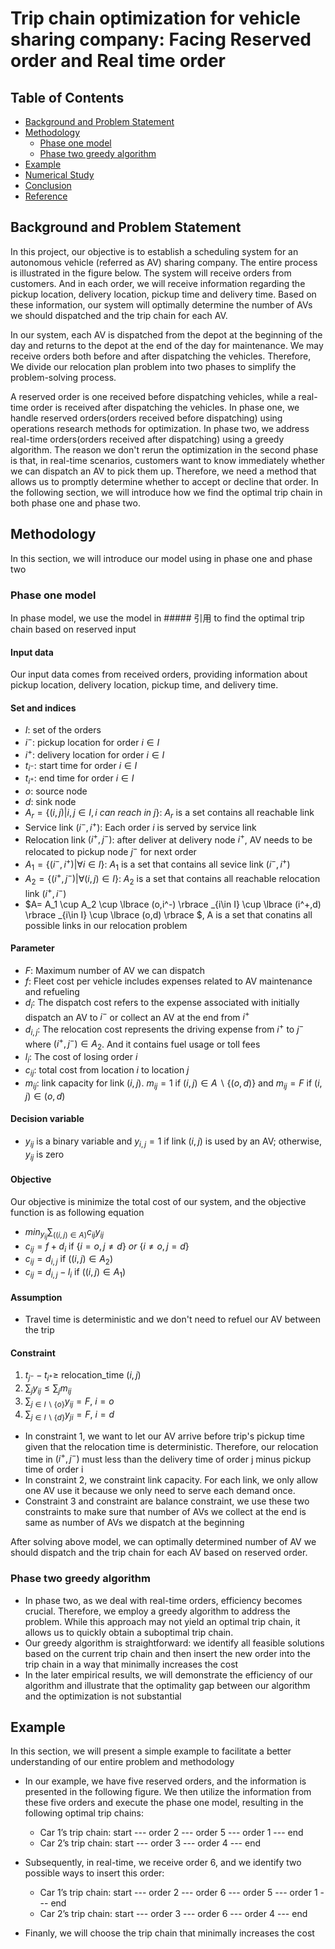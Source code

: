 # Trip chain optimization for vehicle sharing company: Facing Reserved order and Real time order

## Table of Contents
- [Background and Problem Statement](#background-and-problem-statement)
- [Methodology](#methodology)
  - [Phase one model](#phase-one-model)
  - [Phase two greedy algorithm](#phase-two-greedy-algorithm)
- [Example](#example)
- [Numerical Study](#numerical_study)
- [Conclusion](#conclusion)
- [Reference](#reference)

## Background and Problem Statement
In this project, our objective is to establish a scheduling system for an autonomous vehicle (referred as AV) sharing company. The entire process is illustrated in the figure below.
The system will receive orders from customers. And in each order, we will receive information regarding the pickup location, delivery location, pickup time and delivery time.
Based on these information, our system will optimally determine the number of AVs we should dispatched and the trip chain for each AV.

In our system, each AV is dispatched from the depot at the beginning of the day and returns to the depot at the end of the day for maintenance. 
We may receive orders both before and after dispatching the vehicles.
Therefore, We divide our relocation plan problem into two phases to simplify the problem-solving process.

A reserved order is one received before dispatching vehicles, while a real-time order is received after dispatching the vehicles.
In phase one, we handle reserved orders(orders received before dispatching) using operations research methods for optimization.
In phase two, we address real-time orders(orders received after dispatching) using a greedy algorithm.
The reason we don't rerun the optimization in the second phase is that, in real-time scenarios, customers want to know immediately whether we can dispatch an AV to pick them up. 
Therefore, we need a method that allows us to promptly determine whether to accept or decline that order.
In the following section, we will introduce how we find the optimal trip chain in both phase one and phase two. 

## Methodology

In this section, we will introduce our model using in phase one and phase two

### Phase one model

In phase model, we use the model in ##### 引用 to find the optimal trip chain based on reserved input

#### Input data
Our input data comes from received orders, providing information about pickup location, delivery location, pickup time, and delivery time.

#### Set and indices 

- $I$: set of the orders
- $i^-$: pickup location for order $i\in I$
- $i^+$: delivery location for order $i\in I$
- $t_{i^-}$: start time for order $i\in I$
- $t_{i^+}$: end time for order $i\in I$
- $o$: source node
- $d$: sink node
- $A_r = \lbrace (i,j)| i,j \in I, i \  can \ reach \ in \ j\rbrace$: $A_r$ is a set contains all reachable link
- Service link $(i^-,i^+)$: Each order $i$ is served by service link
- Relocation link $(i^+,j^-)$: after deliver at delivery node $i^+$, AV needs to be relocated to pickup node $j^-$ for next order
- $A_1 = \lbrace (i^-,i^+)|\forall i \in I \rbrace$: $A_1$ is a set that contains all sevice link $(i^-,i^+)$
- $A_2 = \lbrace (i^+,j^-)|\forall (i,j) \in I \rbrace$: $A_2$ is a set that contains all reachable relocation link $(i^+,i^-)$
- $A= A_1 \cup A_2 \cup \lbrace (o,i^-) \rbrace _{i\in I} \cup \lbrace (i^+,d) \rbrace _{i\in I} \cup \lbrace (o,d) \rbrace $, A is a set that conatins all possible links in our relocation problem

#### Parameter

- $F$: Maximum number of AV we can dispatch
- $f$: Fleet cost per vehicle includes expenses related to AV maintenance and refueling
- $d_i$: The dispatch cost refers to the expense associated with initially dispatch an AV to $i^-$ or collect an AV at the end from $i^+$
- $d_{i,j}$: The relocation cost represents the driving expense from $i^+$ to $j^-$ where $(i^+,j^-)\in A_2$. And it contains fuel usage or toll fees
- $l_i$: The cost of losing order $i$
- $c_{ij}$: total cost from location $i$ to location $j$
- $m_{ij}$: link capacity for link $(i,j)$.  $m_{ij}=1$ if $(i,j)\in A \backslash \lbrace (o,d) \rbrace$ and $m_{ij}=F$ if $(i,j)\in (o,d)$

#### Decision variable

- $y_{ij}$ is a binary variable and $y_{i,j}=1$ if link $(i,j)$ is used by an AV; otherwise, $y_{ij}$ is zero

#### Objective

Our objective is minimize the total cost of our system, and the objective function is as following equation

- $min_{y_{ij}}\sum_{((i,j)\in A)}c_{ij}y_{ij}$
- $c_{ij}=f+d_i$ if $\lbrace i=o, j\neq d \rbrace \ or\ \lbrace i\neq o, j=d \rbrace$
- $c_{ij}=d_{i,j}$ if $((i,j) \in A_2)$
- $c_{ij}=d_{i,j}-l_i$ if $((i,j)\in A_1)$

#### Assumption

- Travel time is deterministic and we don't need to refuel our AV between the trip

#### Constraint

1. $t_{j^-}-t_{i^+}\ge$ relocation_time $(i,j)$
2. $\sum_{j}y_{ij}\leq \sum_{j}m_{ij}$
3. $\sum_{j\in I\backslash \lbrace o \rbrace} y_{ij}=F$, $i=o$
4. $\sum_{j\in I\backslash \lbrace d \rbrace} y_{ji}=F$, $i=d$

- In constraint 1, we want to let our AV arrive before trip's pickup time given that the relocation time is deterministic. Therefore, our relocation time in $(i^+,j^-)$ must less than the delivery time of order j minus pickup time of order i
- In constraint 2, we constraint link capacity. For each link, we only allow one AV use it because we only need to serve each demand once.
- Constraint 3 and constraint are balance constraint, we use these two constraints to make sure that number of AVs we collect at the end is same as number of AVs we dispatch at the beginning

After solving above model, we can optimally determined number of AV we should dispatch and the trip chain for each AV based on reserved order.

### Phase two greedy algorithm

- In phase two, as we deal with real-time orders, efficiency becomes crucial. Therefore, we employ a greedy algorithm to address the problem. While this approach may not yield an optimal trip chain, it allows us to quickly obtain a suboptimal trip chain.
- Our greedy algorithm is straightforward: we identify all feasible solutions based on the current trip chain and then insert the new order into the trip chain in a way that minimally increases the cost
- In the later empirical results, we will demonstrate the efficiency of our algorithm and illustrate that the optimality gap between our algorithm and the optimization is not substantial

## Example

In this section, we will present a simple example to facilitate a better understanding of our entire problem and methodology

- In our example, we have five reserved orders, and the information is presented in the following figure. We then utilize the information from these five orders and execute the phase one model, resulting in the following optimal trip chains:
  - Car 1’s trip chain: start --- order 2 --- order 5 --- order 1 --- end
  - Car 2’s trip chain: start --- order 3 --- order 4 --- end
 
- Subsequently, in real-time, we receive order 6, and we identify two possible ways to insert this order:
  - Car 1’s trip chain: start --- order 2 --- order 6 --- order 5 --- order 1 --- end
  - Car 2’s trip chain: start --- order 3 --- order 6 --- order 4 --- end
- Finanly, we will choose the trip chain that minimally increases the cost




